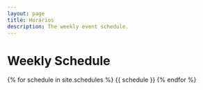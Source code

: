 ```yaml
---
layout: page
title: Horários
description: The weekly event schedule.
---
```


# Weekly Schedule

{% for schedule in site.schedules %}
{{ schedule }}
{% endfor %}
